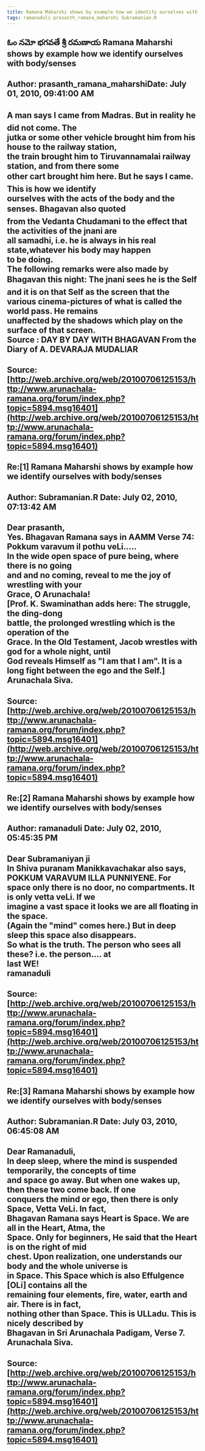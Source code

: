 ```yaml
--- 
title: Ramana Maharshi shows by example how we identify ourselves with body-senses   
tags: ramanaduli prasanth_ramana_maharshi Subramanian.R  
---  
```

## ఓం నమో భగవతే శ్రీ రమణాయ Ramana Maharshi shows by example how we identify ourselves with body/senses  
Author: prasanth_ramana_maharshiDate: July 01, 2010, 09:41:00 AM  
---  
**A man says I came from Madras. But in reality he did not come. The  
jutka or some other vehicle brought him from his house to the railway station,  
the train brought him to Tiruvannamalai railway station, and from there some  
other cart brought him here. But he says I came. This is how we identify  
ourselves with the acts of the body and the senses.** Bhagavan also quoted  
from the Vedanta Chudamani to the effect that the activities of the jnani are  
all samadhi, i.e. he is always in his real state,whatever his body may happen  
to be doing.   
The following remarks were also made by Bhagavan this night: The jnani sees he is the Self and it is on that Self as the screen that the  
various cinema-pictures of what is called the world pass. He remains  
unaffected by the shadows which play on the surface of that screen.   
 **Source** : DAY BY DAY WITH BHAGAVAN From the Diary of A. DEVARAJA MUDALIAR
 ---  
Source:[http://web.archive.org/web/20100706125153/http://www.arunachala-ramana.org/forum/index.php?topic=5894.msg16401](http://web.archive.org/web/20100706125153/http://www.arunachala-ramana.org/forum/index.php?topic=5894.msg16401)   
---  

## Re:[1] Ramana Maharshi shows by example how we identify ourselves with body/senses  
Author: Subramanian.R       Date: July 02, 2010, 07:13:42 AM  
---  
Dear prasanth,   
Yes. Bhagavan Ramana says in AAMM Verse 74: Pokkum varavum il pothu veLi.....   
In the wide open space of pure being, where there is no going   
and and no coming, reveal to me the joy of wrestling with your   
Grace, O Arunachala!   
[Prof. K. Swaminathan adds here: The struggle, the ding-dong   
battle, the prolonged wrestling which is the operation of the   
Grace. In the Old Testament, Jacob wrestles with god for a whole night, until  
God reveals Himself as "I am that I am". It is a   
long fight between the ego and the Self.]   
Arunachala Siva.
 ---  
Source:[http://web.archive.org/web/20100706125153/http://www.arunachala-ramana.org/forum/index.php?topic=5894.msg16401](http://web.archive.org/web/20100706125153/http://www.arunachala-ramana.org/forum/index.php?topic=5894.msg16401)   
---  

## Re:[2] Ramana Maharshi shows by example how we identify ourselves with body/senses  
Author: ramanaduli          Date: July 02, 2010, 05:45:35 PM  
---  
Dear Subramaniyan ji   
In Shiva puranam Manikkavachakar also says, POKKUM VARAVUM ILLA PUNNIYENE. For  
space only there is no door, no compartments. It is only vetta veLi. If we  
imagine a vast space it looks we are all floating in the space.   
(Again the "mind" comes here.) But in deep sleep this space also disappears.  
So what is the truth. The person who sees all these? i.e. the person.... at  
last WE!   
ramanaduli
 ---  
Source:[http://web.archive.org/web/20100706125153/http://www.arunachala-ramana.org/forum/index.php?topic=5894.msg16401](http://web.archive.org/web/20100706125153/http://www.arunachala-ramana.org/forum/index.php?topic=5894.msg16401)   
---  

## Re:[3] Ramana Maharshi shows by example how we identify ourselves with body/senses  
Author: Subramanian.R       Date: July 03, 2010, 06:45:08 AM  
---  
Dear Ramanaduli,   
In deep sleep, where the mind is suspended temporarily, the concepts of time  
and space go away. But when one wakes up, then these two come back. If one  
conquers the mind or ego, then there is only Space, Vetta VeLi. In fact,  
Bhagavan Ramana says Heart is Space. We are all in the Heart, Atma, the  
Space. Only for beginners, He said that the Heart is on the right of mid  
chest. Upon realization, one understands our body and the whole universe is  
in Space. This Space which is also Effulgence [OLi] contains all the  
remaining four elements, fire, water, earth and air. There is in fact,  
nothing other than Space. This is ULLadu. This is nicely described by  
Bhagavan in Sri Arunachala Padigam, Verse 7.   
Arunachala Siva.
 ---  
Source:[http://web.archive.org/web/20100706125153/http://www.arunachala-ramana.org/forum/index.php?topic=5894.msg16401](http://web.archive.org/web/20100706125153/http://www.arunachala-ramana.org/forum/index.php?topic=5894.msg16401)   
---  

